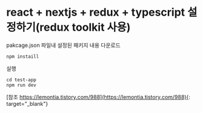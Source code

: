 # react + nextjs + redux + typescript 설정하기(redux toolkit 사용)

pakcage.json 파일내 설정된 패키지 내용 다운로드
~~~
npm instaill
~~~ 

실행
~~~
cd test-app
npm run dev
~~~

[참조 https://lemontia.tistory.com/988](https://lemontia.tistory.com/988){: target="_blank"}
